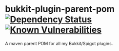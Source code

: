 bukkit-plugin-parent-pom
[![Dependency Status](https://www.versioneye.com/user/projects/58d27e13cef50000242b6fcb/badge.svg?style=flat-square)](https://www.versioneye.com/user/projects/58d27e13cef50000242b6fcb)
[![Known Vulnerabilities](https://snyk.io/test/github/timbru31/bukkit-plugin-parent-pom/badge.svg)](https://snyk.io/test/github/timbru31/bukkit-plugin-parent-pom)
===

A maven parent POM for all my Bukkit/Spigot plugins.
